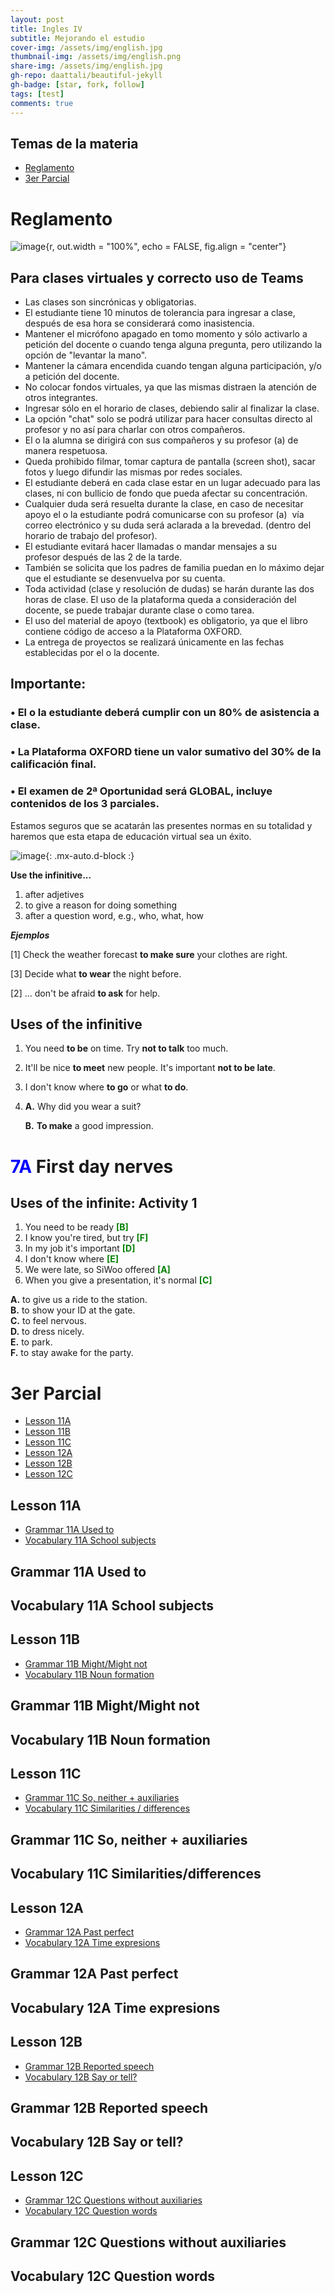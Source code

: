 ```yaml
---
layout: post
title: Ingles IV
subtitle: Mejorando el estudio
cover-img: /assets/img/english.jpg
thumbnail-img: /assets/img/english.png
share-img: /assets/img/english.jpg
gh-repo: daattali/beautiful-jekyll
gh-badge: [star, fork, follow]
tags: [test]
comments: true
---
```


## Temas de la materia

- [Reglamento](#reglamento)
- [3er Parcial](#3er-parcial)

# Reglamento
![image](https://user-images.githubusercontent.com/67721157/110025400-e9203a80-7cf4-11eb-98ee-4cf39f44df24.png){r, out.width = "100%", echo = FALSE, fig.align = "center"}
## Para clases virtuales y correcto uso de Teams 

- Las clases son sincrónicas y obligatorias.
- El estudiante tiene 10 minutos de tolerancia para ingresar a clase, después de esa hora se considerará como inasistencia.
- Mantener el micrófono apagado en tomo momento y sólo activarlo a petición del docente o cuando tenga alguna pregunta, pero utilizando la opción de "levantar la mano".
- Mantener la cámara encendida cuando tengan alguna participación, y/o a petición del docente.
- No colocar fondos virtuales, ya que las mismas distraen la atención de otros integrantes.
- Ingresar sólo en el horario de clases, debiendo salir al finalizar la clase.
- La opción "chat" solo se podrá utilizar para hacer consultas directo al profesor y no así para charlar con otros compañeros.
- El o la alumna se dirigirá con sus compañeros y su profesor (a) de manera respetuosa.
- Queda prohibido filmar, tomar captura de pantalla (screen shot), sacar fotos y luego difundir las mismas por redes sociales. 
- El estudiante deberá en cada clase estar en un lugar adecuado para las clases, ni con bullicio de fondo que pueda afectar su concentración.
- Cualquier duda será resuelta durante la clase, en caso de necesitar apoyo el o la estudiante podrá comunicarse con su profesor (a)  vía correo electrónico y su duda será aclarada a la brevedad. (dentro del horario de trabajo del profesor).
- El estudiante evitará hacer llamadas o mandar mensajes a su profesor después de las 2 de la tarde.
- También se solicita que los padres de familia puedan en lo máximo dejar que el estudiante se desenvuelva por su cuenta.
- Toda actividad (clase y resolución de dudas) se harán durante las dos horas de clase. El uso de la plataforma queda a consideración del docente,  se puede trabajar durante clase o como tarea.
- El uso del material de apoyo (textbook) es obligatorio, ya que el libro contiene código de acceso a la Plataforma OXFORD.
- La entrega de proyectos se realizará únicamente en las fechas establecidas por el o la docente.

## Importante: 
### • El o la estudiante deberá cumplir con un 80% de asistencia a clase. 
### • La Plataforma OXFORD tiene un valor sumativo del 30% de la calificación final.
### • El examen de 2ª Oportunidad será GLOBAL, incluye contenidos de los 3 parciales. 

Estamos seguros que se acatarán las presentes normas en su totalidad y haremos que esta etapa de educación virtual sea un éxito.

![image](https://user-images.githubusercontent.com/67721157/110023246-9180cf80-7cf2-11eb-863b-a66b5ab255c0.png){: .mx-auto.d-block :}

**Use the infinitive...**
1. after adjetives
2. to give a reason for doing something
3. after a question word, e.g., who, what, how

***Ejemplos***

 [1] Check the weather forecast **to make sure** your clothes are right.
 
 [3] Decide what **to wear** the night before.
 
 [2] ... don't be afraid **to ask** for help.
 
## Uses of the infinitive
 
 1. You need **to be** on time.
Try **not to talk** too much.
2. It'll be nice **to meet** new people.
It's important **not to be late**.
3. I don't know where **to go** or what **to do**.
4. **A.** Why did you wear a suit?

   **B.** **To make** a good impression.
 
# <span style="color:blue">7A</span> First day nerves

## Uses of the infinite: Activity 1

1. You need to be ready <span style="color:green">**[B]**</span>
2. I know you're tired, but try <span style="color:green">**[F]**</span>
3. In my job it's important <span style="color:green">**[D]**</span>
4. I don't know where <span style="color:green">**[E]**</span>
5. We were late, so SiWoo offered <span style="color:green">**[A]**</span>
6. When you give a presentation, it's normal <span style="color:green">**[C]**</span>

<span style="color🖤">**A.**</span> to give us
a ride to the station.  
<span style="color🖤">**B.**</span> to show your ID at the gate.  
<span style="color🖤">**C.**</span> to feel nervous.  
<span style="color🖤">**D.**</span> to dress nicely.  
<span style="color🖤">**E.**</span> to park.  
<span style="color🖤">**F.**</span> to stay awake for the party.  

# 3er Parcial  

- [Lesson 11A](#Lesson-11A)
- [Lesson 11B](#Lesson-11B)
- [Lesson 11C](#Lesson-11C)
- [Lesson 12A](#Lesson-12A)
- [Lesson 12B](#Lesson-12B)
- [Lesson 12C](#Lesson-12C)

## Lesson 11A 

- [Grammar 11A Used to](#Grammar-11A-Used-to)
- [Vocabulary 11A School subjects](#Vocabulary-11A-School-subjects)  

## Grammar 11A Used to  
## Vocabulary 11A School subjects

## Lesson 11B 

- [Grammar 11B Might/Might not](#Grammar-11B-Might-Might-not)
- [Vocabulary 11B Noun formation](#Vocabulary-11B-Noun-formation)  

## Grammar 11B Might/Might not  
## Vocabulary 11B Noun formation

## Lesson 11C   

- [Grammar 11C So, neither + auxiliaries](#Grammar-11C-So-,-neither-+-auxiliaries)
- [Vocabulary 11C Similarities / differences](#Vocabulary-11C-Similarities-/-differences)

## Grammar 11C So, neither + auxiliaries
## Vocabulary 11C Similarities/differences

## Lesson 12A   

- [Grammar 12A Past perfect](#Grammar-12A-Past-perfect)
- [Vocabulary 12A Time expresions](#Vocabulary-12A-Time-expresions)  

## Grammar 12A Past perfect
## Vocabulary 12A Time expresions

## Lesson 12B

- [Grammar 12B Reported speech](#Grammar-12B-Reported-speech)
- [Vocabulary 12B Say or tell?](#Vocabulary-12B-Say-or-tell?)  

## Grammar 12B Reported speech
## Vocabulary 12B Say or tell?

## Lesson 12C

- [Grammar 12C Questions without auxiliaries](#Grammar-12C-Questions-without-auxiliaries)
- [Vocabulary 12C Question words](#Vocabulary-12C-Question-words)

## Grammar 12C Questions without auxiliaries
## Vocabulary 12C Question words
